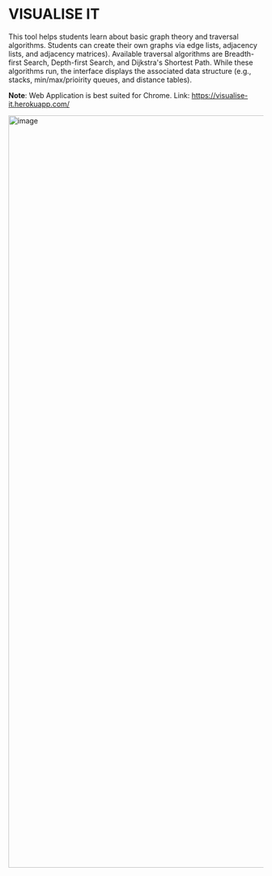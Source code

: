 <h1>VISUALISE IT</h1>

This tool helps students learn about basic graph theory and traversal algorithms. Students can create their own graphs via edge lists, adjacency lists, 
and adjacency matrices). Available traversal algorithms are Breadth-first Search, Depth-first Search, and Dijkstra's Shortest Path. While these algorithms
run, the interface displays the associated data structure (e.g., stacks, min/max/prioirity queues, and distance tables).

<b>Note</b>: Web Application is best suited for Chrome.
Link: https://visualise-it.herokuapp.com/

<img width="1484" alt="image" src="https://user-images.githubusercontent.com/54029493/193501179-a06eb502-d0ee-4b6e-98fc-ff7693ea88b0.png">
